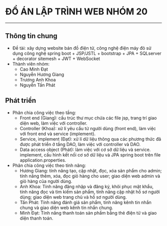 # ĐỒ ÁN LẬP TRÌNH WEB NHÓM 20
----------------------------------
## Thông tin chung
* Đề tài: xây dựng website bán đồ điện tử, công nghệ điện máy đỏ sử dụng công nghệ spring boot + JSP/JSTL + bootstrap + JPA + SQLserver + decorator sitemesh + JWT + WebSocket
* Thành viên nhóm:
  * Cao Minh Đạt
  * Nguyễn Hương Giang
  * Trương Anh Khoa
  * Nguyễn Tấn Phát
 
## Phát triển
* Phân chia công việc theo tầng:
  * Front end (Giang): cấu trúc thư mục chứa các file jsp, trang trí giao diện web, làm việc với controller.
  * Controller (Khoa): xử lí yêu cầu từ người dùng (front end), làm việc với front end và service (implement).
  * Service, implement (Đạt): xử lí dữ liệu thông qua các phương thức đã được phát triển ở tầng DAO, làm việc với controller và DAO.
  * Data access object (Phát): làm việc với cơ sở dữ liệu và service. implement, cấu hình kết nối cơ sở dữ liệu và JPA spring boot trên file application.properties.
* Phân chia công việc theo tính năng:
  * Hương Giang: tính năng tạo, cập nhật, đọc, xóa sản phẩm cho admin; tính năng thêm, xóa, đọc giỏ hàng cho user; giao diện web admin và giỏ hàng của người dùng.
  * Anh Khoa: Tính năng đăng nhập và đăng ký, khôi phục mật khẩu, tính năng đọc và tìm kiếm sản phẩm, tính năng cập nhật hồ sơ người dùng; giao diện web trang chủ và hồ sơ người dùng.
  * Tấn Phát: Tính năng đánh giá sản phẩm, tính năng kênh tin nhắn chung và giao diện web kênh tin nhắn chung.
  * Minh Đạt: Tính năng thanh toán sản phẩm bằng thẻ điện tử và giao diện thanh toán.

